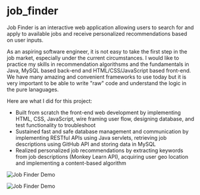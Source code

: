 # job_finder

Job Finder is an interactive web application allowing users to search for and apply to available jobs and receive personalized recommendations based on user inputs.
<p>As an aspiring software engineer, it is not easy to take the first step in the job market, especially under the current circumstances. I would like to practice my skills in recommendation algorithsms and the fundamentals in Java, MySQL based back-end and HTML/CSS/JavaScript based front-end.
We have many amazing and convenient frameworks to use today but it is very important to be able to write "raw" code and understand the logic in the pure lanaguages.</p>

Here are what I did for this project:
<ul>
<li>Built from scratch the front-end web development by implementing HTML, CSS, JavaScript, wire framing user flow, designing database, and test functionality to troubleshoot</li>
<li>Sustained fast and safe database management and communication by implementing RESTful APIs using Java servlets, retrieving job descriptions using GitHub API and storing data in MySQL</li>
<li>Realized personalized job recommendations by extracting keywords from job descriptions (Monkey Learn API), acquiring user geo location and implementing a content-based algorithm</li>
</ul>

![Job Finder Demo](https://gifs.com/gif/job-finder-demo-YW8pv0)

![Job Finder Demo](https://gifs.com/gif/job-finder-demo-ii-xngqvJ)
